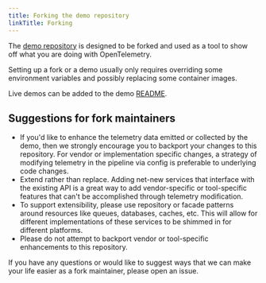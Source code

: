```yaml
---
title: Forking the demo repository
linkTitle: Forking
---
```


The [demo repository][] is designed to be forked and used as a tool to show off
what you are doing with OpenTelemetry.

Setting up a fork or a demo usually only requires overriding some environment
variables and possibly replacing some container images.

Live demos can be added to the demo
[README](https://github.com/open-telemetry/opentelemetry-demo/blob/main/README.md?plain=1).

## Suggestions for fork maintainers

- If you'd like to enhance the telemetry data emitted or collected by the demo,
  then we strongly encourage you to backport your changes to this repository.
  For vendor or implementation specific changes, a strategy of modifying
  telemetry in the pipeline via config is preferable to underlying code changes.
- Extend rather than replace. Adding net-new services that interface with the
  existing API is a great way to add vendor-specific or tool-specific features
  that can't be accomplished through telemetry modification.
- To support extensibility, please use repository or facade patterns around
  resources like queues, databases, caches, etc. This will allow for different
  implementations of these services to be shimmed in for different platforms.
- Please do not attempt to backport vendor or tool-specific enhancements to this
  repository.

If you have any questions or would like to suggest ways that we can make your
life easier as a fork maintainer, please open an issue.

[demo repository]: <{{% param repo %}}>
